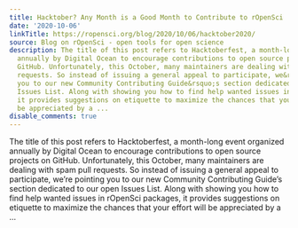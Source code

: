 ```yaml
---
title: Hacktober? Any Month is a Good Month to Contribute to rOpenSci
date: '2020-10-06'
linkTitle: https://ropensci.org/blog/2020/10/06/hacktober2020/
source: Blog on rOpenSci - open tools for open science
description: The title of this post refers to Hacktoberfest, a month-long event organized
  annually by Digital Ocean to encourage contributions to open source projects on
  GitHub. Unfortunately, this October, many maintainers are dealing with spam pull
  requests. So instead of issuing a general appeal to participate, we&rsquo;re pointing
  you to our new Community Contributing Guide&rsquo;s section dedicated to our open
  Issues List. Along with showing you how to find help wanted issues in rOpenSci packages,
  it provides suggestions on etiquette to maximize the chances that your effort will
  be appreciated by a ...
disable_comments: true
---
```

The title of this post refers to Hacktoberfest, a month-long event organized annually by Digital Ocean to encourage contributions to open source projects on GitHub. Unfortunately, this October, many maintainers are dealing with spam pull requests. So instead of issuing a general appeal to participate, we&rsquo;re pointing you to our new Community Contributing Guide&rsquo;s section dedicated to our open Issues List. Along with showing you how to find help wanted issues in rOpenSci packages, it provides suggestions on etiquette to maximize the chances that your effort will be appreciated by a ...